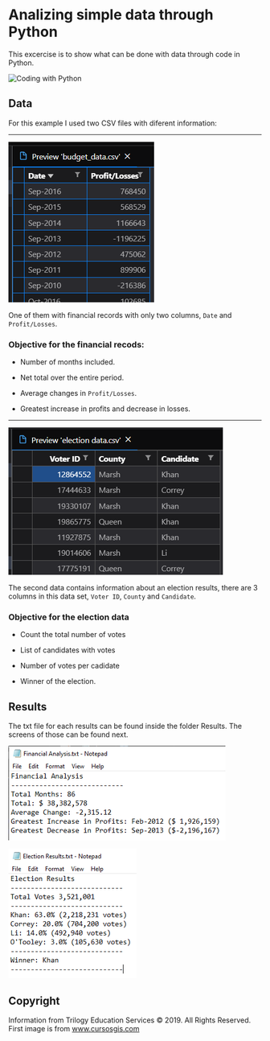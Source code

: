# Analizing simple data through Python

This excercise is to show what can be done with data through code in Python.

![Coding with Python](https://www.cursosgis.com/wp-content/uploads/2-25.jpg)

## Data

For this example I used two CSV files with diferent information:

-----

![Preview of Data in Budget](Images/prev_budget.png)

One of them with financial records with only two columns, `Date` and `Profit/Losses`.

 ### Objective for the financial recods:

* Number of months included.

* Net total over the entire period.

* Average changes in `Profit/Losses`.

* Greatest increase in profits and decrease in losses.

-----

![Preview of Data in Elections](Images/prev_election.png)

The second data contains information about an election results, there are 3 columns in this data set, `Voter ID`, `County` and `Candidate`.

### Objective for the election data

* Count the total number of votes

* List of candidates with votes

* Number of votes per cadidate

* Winner of the election.

## Results

The txt file for each results can be found inside the folder Results. The screens of those can be found next.

![Results Budget](Images/results_budget.png)

![Results Election](Images/results_election.png)

## Copyright

Information from Trilogy Education Services © 2019. All Rights Reserved.
First image is from www.cursosgis.com
